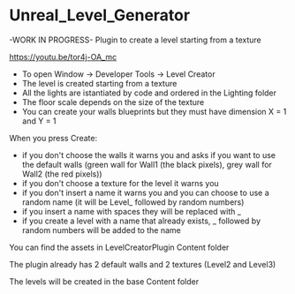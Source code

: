# Unreal_Level_Generator
-WORK IN PROGRESS-
 Plugin to create a level starting from a texture

https://youtu.be/tor4j-OA_mc

- To open Window -> Developer Tools -> Level Creator
- The level is created starting from a texture
- All the lights are istantiated by code and ordered in the Lighting folder
- The floor scale depends on the size of the texture
- You can create your walls blueprints but they must have dimension X = 1 and Y = 1

When you press Create:
- if you don't choose the walls it warns you and asks if you want to use the default walls (green wall for Wall1 (the black pixels), grey wall for Wall2 (the red pixels))
- if you don't choose a texture for the level it warns you
- if you don't insert a name it warns you and you can choose to use a random name (it will be Level_ followed by random numbers)
- if you insert a name with spaces they will be replaced with _ 
- if you create a level with a name that already exists, _ followed by random numbers will be added to the name


You can find the assets in LevelCreatorPlugin Content folder

The plugin already has 2 default walls and 2 textures (Level2 and Level3) 

The levels will be created in the base Content folder

